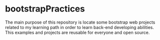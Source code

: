 # bootstrapPractices
The main purpose of this repository is locate some bootstrap web projects related to my learning path in order to learn back-end developing abilities. This examples and projects are reusable for everyone and open source.

